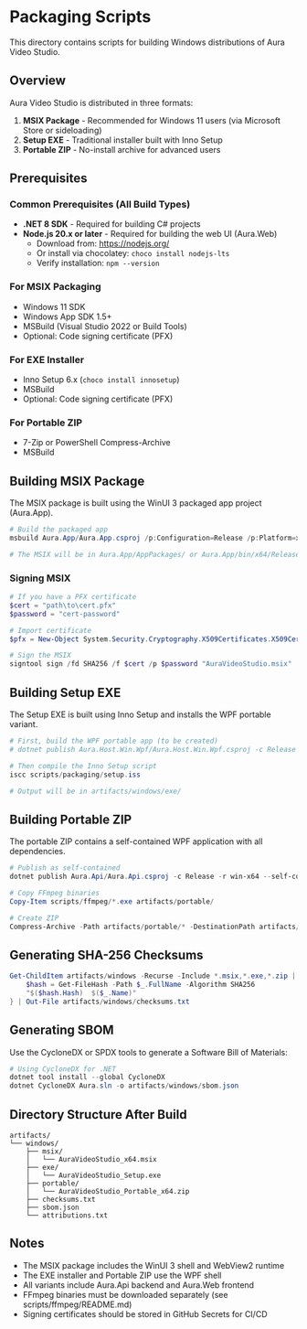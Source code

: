 # Packaging Scripts

This directory contains scripts for building Windows distributions of Aura Video Studio.

## Overview

Aura Video Studio is distributed in three formats:
1. **MSIX Package** - Recommended for Windows 11 users (via Microsoft Store or sideloading)
2. **Setup EXE** - Traditional installer built with Inno Setup
3. **Portable ZIP** - No-install archive for advanced users

## Prerequisites

### Common Prerequisites (All Build Types)
- **.NET 8 SDK** - Required for building C# projects
- **Node.js 20.x or later** - Required for building the web UI (Aura.Web)
  - Download from: https://nodejs.org/
  - Or install via chocolatey: `choco install nodejs-lts`
  - Verify installation: `npm --version`

### For MSIX Packaging
- Windows 11 SDK
- Windows App SDK 1.5+
- MSBuild (Visual Studio 2022 or Build Tools)
- Optional: Code signing certificate (PFX)

### For EXE Installer
- Inno Setup 6.x (`choco install innosetup`)
- MSBuild
- Optional: Code signing certificate (PFX)

### For Portable ZIP
- 7-Zip or PowerShell Compress-Archive
- MSBuild

## Building MSIX Package

The MSIX package is built using the WinUI 3 packaged app project (Aura.App).

```powershell
# Build the packaged app
msbuild Aura.App/Aura.App.csproj /p:Configuration=Release /p:Platform=x64 /p:AppxBundle=Never /p:UapAppxPackageBuildMode=SideloadOnly

# The MSIX will be in Aura.App/AppPackages/ or Aura.App/bin/x64/Release/
```

### Signing MSIX

```powershell
# If you have a PFX certificate
$cert = "path\to\cert.pfx"
$password = "cert-password"

# Import certificate
$pfx = New-Object System.Security.Cryptography.X509Certificates.X509Certificate2($cert, $password)

# Sign the MSIX
signtool sign /fd SHA256 /f $cert /p $password "AuraVideoStudio.msix"
```

## Building Setup EXE

The Setup EXE is built using Inno Setup and installs the WPF portable variant.

```powershell
# First, build the WPF portable app (to be created)
# dotnet publish Aura.Host.Win.Wpf/Aura.Host.Win.Wpf.csproj -c Release -r win-x64 --self-contained

# Then compile the Inno Setup script
iscc scripts/packaging/setup.iss

# Output will be in artifacts/windows/exe/
```

## Building Portable ZIP

The portable ZIP contains a self-contained WPF application with all dependencies.

```powershell
# Publish as self-contained
dotnet publish Aura.Api/Aura.Api.csproj -c Release -r win-x64 --self-contained -o artifacts/portable/Aura.Api

# Copy FFmpeg binaries
Copy-Item scripts/ffmpeg/*.exe artifacts/portable/

# Create ZIP
Compress-Archive -Path artifacts/portable/* -DestinationPath artifacts/windows/portable/AuraVideoStudio_Portable_x64.zip
```

## Generating SHA-256 Checksums

```powershell
Get-ChildItem artifacts/windows -Recurse -Include *.msix,*.exe,*.zip | ForEach-Object {
    $hash = Get-FileHash -Path $_.FullName -Algorithm SHA256
    "$($hash.Hash)  $($_.Name)"
} | Out-File artifacts/windows/checksums.txt
```

## Generating SBOM

Use the CycloneDX or SPDX tools to generate a Software Bill of Materials:

```powershell
# Using CycloneDX for .NET
dotnet tool install --global CycloneDX
dotnet CycloneDX Aura.sln -o artifacts/windows/sbom.json
```

## Directory Structure After Build

```
artifacts/
└── windows/
    ├── msix/
    │   └── AuraVideoStudio_x64.msix
    ├── exe/
    │   └── AuraVideoStudio_Setup.exe
    ├── portable/
    │   └── AuraVideoStudio_Portable_x64.zip
    ├── checksums.txt
    ├── sbom.json
    └── attributions.txt
```

## Notes

- The MSIX package includes the WinUI 3 shell and WebView2 runtime
- The EXE installer and Portable ZIP use the WPF shell
- All variants include Aura.Api backend and Aura.Web frontend
- FFmpeg binaries must be downloaded separately (see scripts/ffmpeg/README.md)
- Signing certificates should be stored in GitHub Secrets for CI/CD
